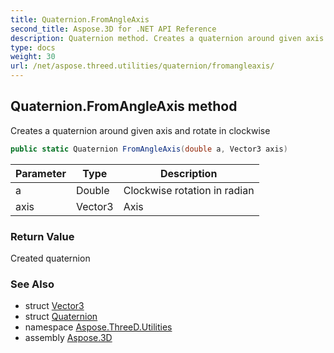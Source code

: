 ```yaml
---
title: Quaternion.FromAngleAxis
second_title: Aspose.3D for .NET API Reference
description: Quaternion method. Creates a quaternion around given axis and rotate in clockwise
type: docs
weight: 30
url: /net/aspose.threed.utilities/quaternion/fromangleaxis/
---
```

## Quaternion.FromAngleAxis method

Creates a quaternion around given axis and rotate in clockwise

```csharp
public static Quaternion FromAngleAxis(double a, Vector3 axis)
```

| Parameter | Type | Description |
| --- | --- | --- |
| a | Double | Clockwise rotation in radian |
| axis | Vector3 | Axis |

### Return Value

Created quaternion

### See Also

* struct [Vector3](../../vector3/)
* struct [Quaternion](../)
* namespace [Aspose.ThreeD.Utilities](../../../aspose.threed.utilities/)
* assembly [Aspose.3D](../../../)


